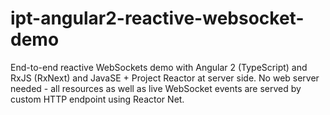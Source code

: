 # ipt-angular2-reactive-websocket-demo
End-to-end reactive WebSockets demo with Angular 2 (TypeScript) and RxJS (RxNext) and JavaSE + Project Reactor at server side. No web server needed - all resources as well as live WebSocket events are served by custom HTTP endpoint using Reactor Net.
